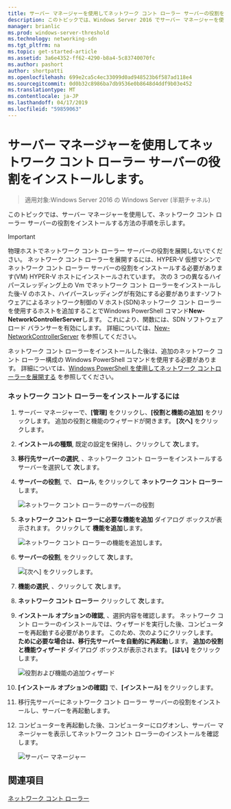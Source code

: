 ```yaml
---
title: サーバー マネージャーを使用してネットワーク コント ローラー サーバーの役割をインストールします。
description: このトピックでは、Windows Server 2016 でサーバー マネージャーを使用して、ネットワーク コント ローラー サーバーの役割をインストールする方法について説明します。
manager: brianlic
ms.prod: windows-server-threshold
ms.technology: networking-sdn
ms.tgt_pltfrm: na
ms.topic: get-started-article
ms.assetid: 3a6e4352-ff62-4290-b8a4-5c83740070fc
ms.author: pashort
author: shortpatti
ms.openlocfilehash: 699e2ca5c4ec33099d0ad948523b6f587ad118e4
ms.sourcegitcommit: 0d0b32c8986ba7db9536e0b8648d4ddf9b03e452
ms.translationtype: MT
ms.contentlocale: ja-JP
ms.lasthandoff: 04/17/2019
ms.locfileid: "59859063"
---
```

# <a name="install-the-network-controller-server-role-using-server-manager"></a>サーバー マネージャーを使用してネットワーク コント ローラー サーバーの役割をインストールします。

>適用対象:Windows Server 2016 の Windows Server (半期チャネル)

このトピックでは、サーバー マネージャーを使用して、ネットワーク コント ローラー サーバーの役割をインストールする方法の手順を示します。

>[!IMPORTANT]
>物理ホストでネットワーク コント ローラー サーバーの役割を展開しないでください。 ネットワーク コント ローラーを展開するには、HYPER-V 仮想マシンでネットワーク コント ローラー サーバーの役割をインストールする必要があります\(VM\) HYPER-V ホストにインストールされています。 次の 3 つの異なるハイパースレッディング上の Vm でネットワーク コント ローラーをインストールした後\-V のホスト、ハイパースレッディングが有効にする必要があります\-ソフトウェアによるネットワーク制御の V ホスト\(SDN\)ネットワーク コント ローラーを使用するホストを追加することでWindows PowerShell コマンド**New-NetworkControllerServer**します。 これにより、関数には、SDN ソフトウェア ロード バランサーを有効にします。 詳細については、[New-NetworkControllerServer](https://technet.microsoft.com/itpro/powershell/windows/network-controller/new-networkcontrollerserver) を参照してください。
  
ネットワーク コント ローラーをインストールした後は、追加のネットワーク コント ローラー構成の Windows PowerShell コマンドを使用する必要があります。 詳細については、[Windows PowerShell を使用してネットワーク コントローラーを展開する](../../deploy/Deploy-Network-Controller-using-Windows-PowerShell.md) を参照してください。 
  
### <a name="to-install-network-controller"></a>ネットワーク コント ローラーをインストールするには  
  
1.  サーバー マネージャーで、**[管理]** をクリックし、**[役割と機能の追加]** をクリックします。 追加の役割と機能のウィザードが開きます。 **[次へ]** をクリックします。  
  
2.  **インストールの種類**, 既定の設定を保持し、クリックして **次**します。  
  
3.  **移行先サーバーの選択**, 、ネットワーク コント ローラーをインストールするサーバーを選択して **次**します。  
  
4.  **サーバーの役割**, で、 **ロール**, をクリックして **ネットワーク コント ローラー**します。  
  
    ![ネットワーク コント ローラーのサーバーの役割](../../../media/Install-the-Network-Controller-server-role-using-Server-Manager/netc_install_07.jpg)  
  
5.  **ネットワーク コント ローラーに必要な機能を追加**  ダイアログ ボックスが表示されます。 クリックして **機能を追加**します。  
  
    ![ネットワーク コント ローラーの機能を追加します。](../../../media/Install-the-Network-Controller-server-role-using-Server-Manager/netc_install_06.jpg)  
  
6.  **サーバーの役割**, をクリックして **次**します。  
  
    ![[次へ] をクリックします。](../../../media/Install-the-Network-Controller-server-role-using-Server-Manager/netc_install_07.jpg)  
  
7.  **機能の選択**, 、クリックして **次**します。  
  
8.  **ネットワーク コント ローラー** クリックして **次**します。  
  
9. **インストール オプションの確認**, 、選択内容を確認します。 ネットワーク コント ローラーのインストールでは、ウィザードを実行した後、コンピューターを再起動する必要があります。 このため、次のようにクリックします。 **ために必要な場合は、移行先サーバーを自動的に再起動**します。 **追加の役割と機能ウィザード**  ダイアログ ボックスが表示されます。 **[はい]** をクリックします。  
  
    ![役割および機能の追加ウィザード](../../../media/Install-the-Network-Controller-server-role-using-Server-Manager/netc_install_11.jpg)  
  
10. **[インストール オプションの確認]** で、**[インストール]** をクリックします。  
  
11. 移行先サーバーにネットワーク コント ローラー サーバーの役割をインストールし、サーバーを再起動します。  
  
12. コンピューターを再起動した後、コンピューターにログオンし、サーバー マネージャーを表示してネットワーク コント ローラーのインストールを確認します。  
  
    ![サーバー マネージャー](../../../media/Install-the-Network-Controller-server-role-using-Server-Manager/nc_013.jpg)  
  
## <a name="see-also"></a>関連項目  
[ネットワーク コント ローラー](Network-Controller.md)  
  


